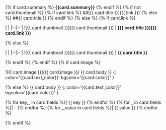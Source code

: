 {% if card.summary %}
**{{card.summary}}**
{% endif %}
{% if not card.thumbnail %}
{% if card.link %}
##[{{ card.title }}]({{ link }})
{% else %}
##{{ card.title }}
{% endif %}
{% else %}
{% if card.link %}

| | 
|-:|:-
| ![{{ card.thumbnail }}]({{ card.thumbnail }}) | **[{{ card.title }}]({{ card.link }})**

{% else %}

| | 
|-:|:-
| ![{{ card.thumbnail }}]({{ card.thumbnail }}) | **{{ card.title }}**

{% endif %}
{% endif %}
{% if card.image %}

![{{ card.image }}]({{ card.image }}) {{ card.body }}
{: color='{{card.text_color}}' bgcolor='{{card.color}}' }

{% else %}
{{ card.body }}
{: color='{{card.text_color}}' bgcolor='{{card.color}}' }

{% for key,_ in card.fields %}| {{ key }} {% endfor %}
{% for _ in card.fields %}| - {% endfor %}
{% for _,value in card.fields %}| {{ value }} {% endfor %}

{% endif %}
